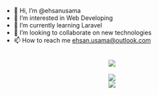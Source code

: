 - 👋 Hi, I’m @ehsanusama
- 👀 I’m interested in Web Developing
- 🌱 I’m currently learning Laravel
- 💞️ I’m looking to collaborate on new technologies
- 📫 How to reach me  ehsan.usama@outlook.com
<br>
<div align="center">
  <a href="https://github.com/ehsanusama">
    <img src="https://github-widgetbox.vercel.app/api/skills?languages=js,php,html,css,cpp,json,mysql&includeNames=true" />
  </a>
</div>
<br>
<div align="center">
    <a href="https://github.com/ehsanusama">
    <img src="https://github-widgetbox.vercel.app/api/skills?frameworks=react,bootstrap,tailwind,laravel&includeNames=true" />
  </a>
</div>

<div align="center">
    <a href="https://github.com/ehsanusama">
    <img src="https://github-widgetbox.vercel.app/api/skills?tools=git,docker,npm,firebase,vercel,heroku,apache,prettier&includeNames=true" />
  </a>
</div>
<!---
ehsanusama/ehsanusama is a ✨ special ✨ repository because its `README.md` (this file) appears on your GitHub profile.
You can click the Preview link to take a look at your changes.
--->
